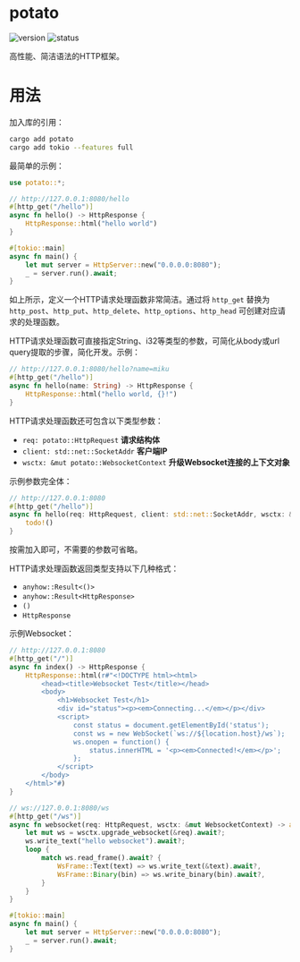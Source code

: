 # potato

![version](https://img.shields.io/badge/dynamic/toml?url=https%3A%2F%2Fraw.githubusercontent.com%2Ffawdlstty%2Fpotato%2Fmain%2FCargo.toml&query=package.version&label=version)
![status](https://img.shields.io/github/actions/workflow/status/fawdlstty/potato/rust.yml)

高性能、简洁语法的HTTP框架。

# 用法

加入库的引用：

```sh
cargo add potato
cargo add tokio --features full
```

最简单的示例：

```rust
use potato::*;

// http://127.0.0.1:8080/hello
#[http_get("/hello")]
async fn hello() -> HttpResponse {
    HttpResponse::html("hello world")
}

#[tokio::main]
async fn main() {
    let mut server = HttpServer::new("0.0.0.0:8080");
    _ = server.run().await;
}
```

如上所示，定义一个HTTP请求处理函数非常简洁。通过将 `http_get` 替换为 `http_post`、`http_put`、`http_delete`、`http_options`、`http_head` 可创建对应请求的处理函数。

HTTP请求处理函数可直接指定String、i32等类型的参数，可简化从body或url query提取的步骤，简化开发。示例：

```rust
// http://127.0.0.1:8080/hello?name=miku
#[http_get("/hello")]
async fn hello(name: String) -> HttpResponse {
    HttpResponse::html("hello world, {}!")
}
```

HTTP请求处理函数还可包含以下类型参数：

- `req: potato::HttpRequest` **请求结构体**
- `client: std::net::SocketAddr` **客户端IP**
- `wsctx: &mut potato::WebsocketContext` **升级Websocket连接的上下文对象**

示例参数完全体：

```rust
// http://127.0.0.1:8080
#[http_get("/hello")]
async fn hello(req: HttpRequest, client: std::net::SocketAddr, wsctx: &mut WebsocketContext) -> HttpResponse {
    todo!()
}
```

按需加入即可，不需要的参数可省略。

HTTP请求处理函数返回类型支持以下几种格式：

- `anyhow::Result<()>`
- `anyhow::Result<HttpResponse>`
- `()`
- `HttpResponse`

示例Websocket：

```rust
// http://127.0.0.1:8080
#[http_get("/")]
async fn index() -> HttpResponse {
    HttpResponse::html(r#"<!DOCTYPE html><html>
        <head><title>Websocket Test</title></head>
        <body>
            <h1>Websocket Test</h1>
            <div id="status"><p><em>Connecting...</em></p></div>
            <script>
                const status = document.getElementById('status');
                const ws = new WebSocket(`ws://${location.host}/ws`);
                ws.onopen = function() {
                    status.innerHTML = '<p><em>Connected!</em></p>';
                };
            </script>
        </body>
    </html>"#)
}

// ws://127.0.0.1:8080/ws
#[http_get("/ws")]
async fn websocket(req: HttpRequest, wsctx: &mut WebsocketContext) -> anyhow::Result<()> {
    let mut ws = wsctx.upgrade_websocket(&req).await?;
    ws.write_text("hello websocket").await?;
    loop {
        match ws.read_frame().await? {
            WsFrame::Text(text) => ws.write_text(&text).await?,
            WsFrame::Binary(bin) => ws.write_binary(bin).await?,
        }
    }
}

#[tokio::main]
async fn main() {
    let mut server = HttpServer::new("0.0.0.0:8080");
    _ = server.run().await;
}
```

<!--
# TODO

- openapi
- doc
- file
- server session
- middleware
- http client
- cookie
- chunked
- CORS
-->
